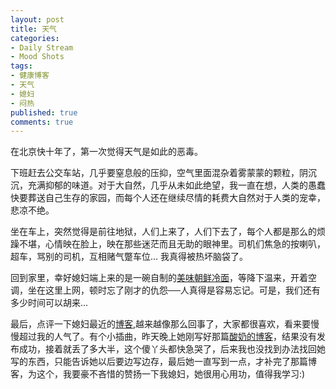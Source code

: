 ```yaml
---
layout: post
title: 天气
categories:
- Daily Stream
- Mood Shots
tags:
- 健康博客
- 天气
- 媳妇
- 闷热
published: true
comments: true
---
```

<p>在北京快十年了，第一次觉得天气是如此的恶毒。</p>

<p>下班赶去公交车站，几乎要窒息般的压抑，空气里面混杂着雾蒙蒙的颗粒，阴沉沉，充满抑郁的味道。对于大自然，几乎从未如此绝望，我一直在想，人类的愚蠢快要葬送自己生存的家园，而每个人还在继续尽情的耗费大自然对于人类的宠幸，悲凉不绝。</p>

<p>坐在车上，突然觉得是前往地狱，人们上来了，人们下去了，每个人都是那么的烦躁不堪，心情映在脸上，映在那些迷茫而且无助的眼神里。司机们焦急的按喇叭，超车，骂别的司机，互相赌气蹩车位... 我真得被热坏脑袋了。</p>

<p>回到家里，幸好媳妇端上来的是一碗自制的<a href="http://www.sherrytips.com/2010/07/29/it%E7%94%B7%E7%9A%84%E6%99%9A%E9%A4%90-%E6%9C%9D%E9%B2%9C%E5%86%B7%E9%9D%A2/">美味朝鲜冷面</a>，等降下温来，开着空调，坐在这里上网，顿时忘了刚才的仇怨──人真得是容易忘记。可是，我们还有多少时间可以胡来...</p>

<p>最后，点评一下媳妇最近的<a href="http://www.sherrytips.com">博客</a>,越来越像那么回事了，大家都很喜欢，看来要慢慢超过我的人气了。有个小插曲，昨天晚上她刚写好那篇<a href="http://www.sherrytips.com/2010/07/28/%E5%B0%8F%E9%85%B8%E5%A5%B6-%E5%A4%A7%E8%90%A5%E5%85%BB/">酸奶的博客</a>，结果没有发布成功，接着就丢了多大半，这个傻丫头都快急哭了，后来我也没找到办法找回她写的东西，只能告诉她以后要边写边存，最后她一直写到一点，才补完了那篇博客，为这个，我要豪不吝惜的赞扬一下我媳妇，她很用心用功，值得我学习:)</p>
